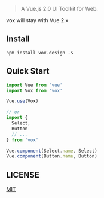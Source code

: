 
> A Vue.js 2.0 UI Toolkit for Web.

vox will stay with Vue 2.x 

<!-- For Vue 3.0, we recommend using [vox Plus](https://github.com/vox-plus/vox-plus) from the same team -->

## Install
```shell
npm install vox-design -S
```

## Quick Start
``` javascript
import Vue from 'vue'
import Vox from 'vox'

Vue.use(Vox)

// or
import {
  Select,
  Button
  // ...
} from 'vox'

Vue.component(Select.name, Select)
Vue.component(Button.name, Button)
```

## LICENSE
[MIT](LICENSE)
